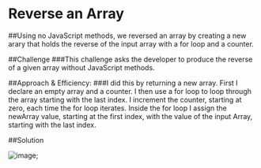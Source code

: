 # Reverse an Array
##Using no JavaScript methods, we reversed an array by creating a new arary that holds the reverse of the input array with a for loop and a counter.

##Challenge 
###This challenge asks the developer to produce the reverse of a given array without JavaScript methods. 

##Approach & Efficiency: 
###I did this by returning a new array. First I declare an empty array and a counter. I then use a for loop to loop through the array starting with the last index. I increment the counter, starting at zero, each time the for loop iterates. Inside the for loop I assign the newArray value, starting at the first index, with the value of the input Array, starting with the last index. 

##Solution 

![image](/assets/array_reduce.jpg);